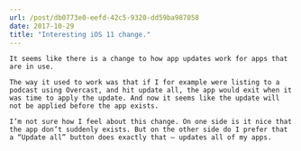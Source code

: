 ```yaml
---
url: /post/db0773e0-eefd-42c5-9320-dd59ba987058
date: 2017-10-29
title: "Interesting iOS 11 change."
---
```


<div class="kg-card-markdown">

  <p>

    It seems like there is a change to how app updates work for apps that are in use.

  </p>

  

  <p>

    The way it used to work was that if I for example were listing to a podcast using Overcast, and hit update all, the app would exit when it was time to apply the update. And now it seems like the update will not be applied before the app exists.

  </p>

  

  <p>

    I’m not sure how I feel about this change. On one side is it nice that the app don’t suddenly exists. But on the other side do I prefer that a “Update all” button does exactly that – updates all of my apps.

  </p>

</div>
